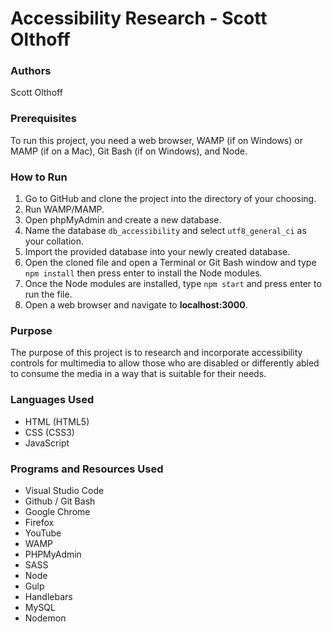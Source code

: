 # Accessibility Research - Scott Olthoff

### Authors
Scott Olthoff

### Prerequisites
To run this project, you need a web browser, WAMP (if on Windows) or MAMP (if on a Mac), Git Bash (if on Windows), and Node.

### How to Run
1. Go to GitHub and clone the project into the directory of your choosing.
2. Run WAMP/MAMP.
3. Open phpMyAdmin and create a new database.
4. Name the database `db_accessibility` and select `utf8_general_ci` as your collation.
5. Import the provided database into your newly created database.
6. Open the cloned file and open a Terminal or Git Bash window and type `npm install` then press enter to install the Node modules.
7. Once the Node modules are installed, type `npm start` and press enter to run the file.
8. Open a web browser and navigate to __localhost:3000__.

### Purpose
The purpose of this project is to research and incorporate accessibility controls for multimedia to allow those who are disabled or differently abled to consume the media in a way that is suitable for their needs.

### Languages Used
* HTML (HTML5)
* CSS (CSS3) 
* JavaScript

### Programs and Resources Used
* Visual Studio Code
* Github / Git Bash
* Google Chrome
* Firefox
* YouTube
* WAMP
* PHPMyAdmin
* SASS
* Node
* Gulp
* Handlebars
* MySQL
* Nodemon
